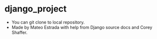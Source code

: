 # django_project
- You can git clone to local repository.
- Made by Mateo Estrada with help from Django source docs and Corey Shaffer.
